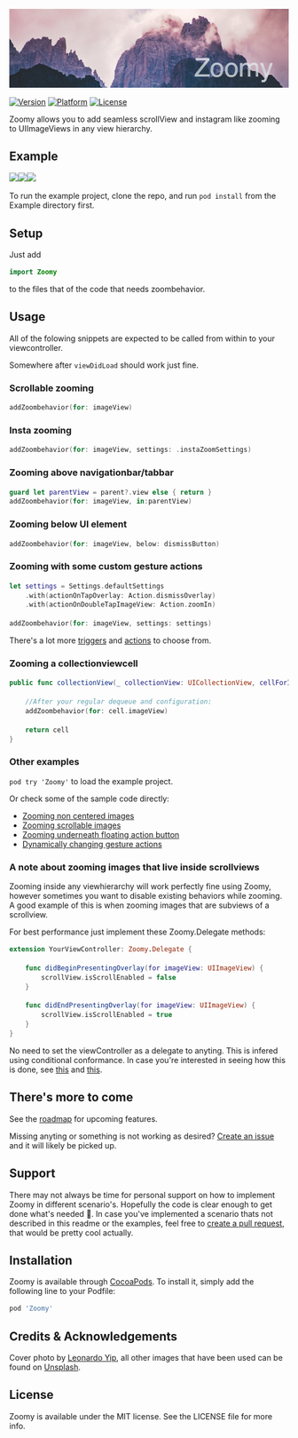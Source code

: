![](Art/Banner.png)

[![Version](http://img.shields.io/cocoapods/v/Zoomy.svg?style=flat)](http://cocoapods.org/pods/Zoomy) [![Platform](http://img.shields.io/cocoapods/p/Zoomy.svg?style=flat)](http://cocoapods.org/pods/Zoomy) [![License](http://img.shields.io/cocoapods/l/Zoomy.svg?style=flat)](LICENSE)

Zoomy allows you to add seamless scrollView and instagram like zooming to UIImageViews in any view hierarchy.

## Example

![](Art/Gif/1.gif)![](Art/Gif/2.gif)![](Art/Gif/3.gif)

To run the example project, clone the repo, and run `pod install` from the Example directory first.

## Setup
Just add

```swift
import Zoomy
```
to the files that of the code that needs zoombehavior.

## Usage
All of the folowing snippets are expected to be called from within to your viewcontroller. 

Somewhere after `viewDidLoad` should work just fine.

### Scrollable zooming

```swift
addZoombehavior(for: imageView)
```

### Insta zooming

```swift
addZoombehavior(for: imageView, settings: .instaZoomSettings)
```

### Zooming above navigationbar/tabbar

```swift
guard let parentView = parent?.view else { return }
addZoombehavior(for: imageView, in:parentView)
```

### Zooming below UI element

```swift
addZoombehavior(for: imageView, below: dismissButton)
```

### Zooming with some custom gesture actions

```swift
let settings = Settings.defaultSettings
    .with(actionOnTapOverlay: Action.dismissOverlay)
    .with(actionOnDoubleTapImageView: Action.zoomIn)
        
addZoombehavior(for: imageView, settings: settings)
```

There's a lot more [triggers](https://github.com/mennolovink/Zoomy/blob/3c6e6195190515522dd84d2653f61acdfaeef897/Zoomy/Classes/Structs/ImageZoomControllerSettings.swift#L44-L72) and [actions](https://github.com/mennolovink/Zoomy/blob/3c6e6195190515522dd84d2653f61acdfaeef897/Zoomy/Classes/Classes/ImageZoomControllerActions.swift#L8-L26) to choose from.

### Zooming a collectionviewcell

```swift
public func collectionView(_ collectionView: UICollectionView, cellForItemAt indexPath: IndexPath) -> UICollectionViewCell {
    
    //After your regular dequeue and configuration:
    addZoombehavior(for: cell.imageView)
        
    return cell
}
```

### Other examples

`pod try 'Zoomy'` to load the example project.

Or check some of the sample code directly:

* [Zooming non centered images](https://github.com/mennolovink/Zoomy/blob/3c6e6195190515522dd84d2653f61acdfaeef897/Example/Zoomy/NonCenteredImagesViewController.swift)
* [Zooming scrollable images](https://github.com/mennolovink/Zoomy/blob/3c6e6195190515522dd84d2653f61acdfaeef897/Example/Zoomy/StackViewImagesViewController.swift)
* [Zooming underneath floating action button](https://github.com/mennolovink/Zoomy/blob/3c6e6195190515522dd84d2653f61acdfaeef897/Example/Zoomy/FloatingActionButtonViewController.swift)
* [Dynamically changing gesture actions](https://github.com/mennolovink/Zoomy/blob/3c6e6195190515522dd84d2653f61acdfaeef897/Example/Zoomy/ChangingActionsViewController.swift)

### A note about zooming images that live inside scrollviews

Zooming inside any viewhierarchy will work perfectly fine using Zoomy, however sometimes you want to disable existing behaviors while zooming. A good example of this is when zooming images that are subviews of a scrollview.

For best performance just implement these Zoomy.Delegate methods:

```swift
extension YourViewController: Zoomy.Delegate {
    
    func didBeginPresentingOverlay(for imageView: UIImageView) {
        scrollView.isScrollEnabled = false
    }
    
    func didEndPresentingOverlay(for imageView: UIImageView) {
        scrollView.isScrollEnabled = true
    }
}
```

No need to set the viewController as a delegate to anyting. This is infered using conditional conformance. In case you're interested in seeing how this is done, see [this](https://github.com/mennolovink/Zoomy/blob/3c6e6195190515522dd84d2653f61acdfaeef897/Zoomy/Classes/Extensions/UIViewController%2BCanManageZoomBehavior.swift#L3) and [this](https://github.com/mennolovink/Zoomy/blob/3c6e6195190515522dd84d2653f61acdfaeef897/Zoomy/Classes/ExtendedProtocols/CanManageZoomBehaviors.swift#L72).

## There's more to come

See the [roadmap](https://github.com/mennolovink/Zoomy/labels/roadmap) for upcoming features.

Missing anyting or something is not working as desired? [Create an issue](https://github.com/mennolovink/Zoomy/issues/new) and it will likely be picked up. 

## Support

There may not always be time for personal support on how to implement Zoomy in different scenario's. Hopefully the code is clear enough to get done what's needed 💪. In case you've implemented a scenario thats not described in this readme or the examples, feel free to [create a pull request](https://github.com/mennolovink/Zoomy/compare?expand=1), that would be pretty cool actually.  

## Installation

Zoomy is available through [CocoaPods](http://cocoapods.org). To install
it, simply add the following line to your Podfile:

```ruby
pod 'Zoomy'
```

## Credits & Acknowledgements

Cover photo by [Leonardo Yip](https://unsplash.com/@yipleonardo), all other images that have been used can be found on [Unsplash](https://unsplash.com).

## License

Zoomy is available under the MIT license. See the LICENSE file for more info.
